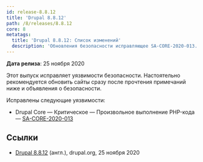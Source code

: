 ```yaml
---
id: release-8.8.12
title: 'Drupal 8.8.12'
path: /8/releases/8.8.12
core: 8
metatags:
  title: 'Drupal 8.8.12: Список изменений'
  description: 'Обновления безопасности исправляющее SA-CORE-2020-013.'
---
```


**Дата релиза**: 25 ноября 2020

Этот выпуск исправляет уязвимости безопасности. Настоятельно рекомендуется обновить сайты сразу после прочтения примечаний ниже и объявления о безопасности.

Исправлены следующие уязвимости:

- Drupal Core — Критическое — Произвольное выполнение PHP-кода — [SA-CORE-2020-013](../../../../security/sa-core/2020-013/index.md)

## Ссылки

- [Drupal 8.8.12](https://www.drupal.org/project/drupal/releases/8.8.12) (англ.), drupal.org, 25 ноября 2020
